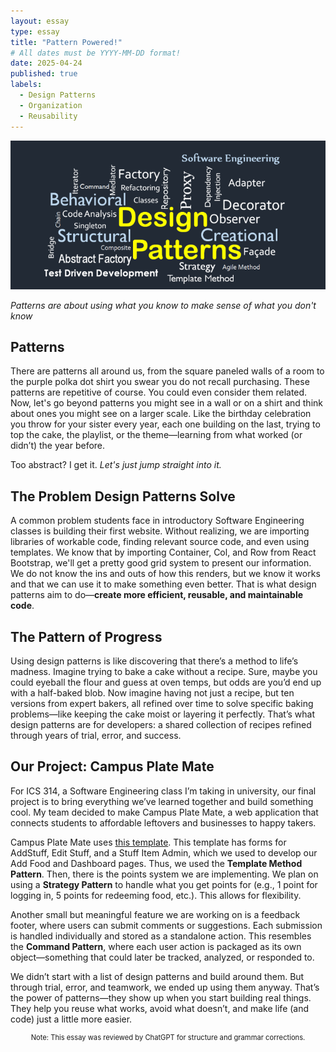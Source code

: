 ```yaml
---
layout: essay
type: essay
title: "Pattern Powered!"
# All dates must be YYYY-MM-DD format!
date: 2025-04-24
published: true
labels:
  - Design Patterns
  - Organization
  - Reusability
---
```


<img width="600px" text-align="center" class="img-thumbnail" src="../img/dp.png">

*Patterns are about using what you know to make sense of what you don't know*

## Patterns

There are patterns all around us, from the square paneled walls of a room to the purple polka dot shirt you swear you do not recall purchasing. These patterns are repetitive of course. You could even consider them related. Now, let's go beyond patterns you might see in a wall or on a shirt and think about ones you might see on a larger scale. Like the birthday celebration you throw for your sister every year, each one building on the last, trying to top the cake, the playlist, or the theme—learning from what worked (or didn’t) the year before.

Too abstract? I get it. *Let's just jump straight into it.*

## The Problem Design Patterns Solve
A common problem students face in introductory Software Engineering classes is building their first website. Without realizing, we are importing libraries of workable code, finding relevant source code, and even using templates. We know that by importing Container, Col, and Row from React Bootstrap, we'll get a pretty good grid system to present our information. We do not know the ins and outs of how this renders, but we know it works and that we can use it to make something even better. That is what design patterns aim to do—**create more efficient, reusable, and maintainable code**.

## The Pattern of Progress
Using design patterns is like discovering that there’s a method to life’s madness. Imagine trying to bake a cake without a recipe. Sure, maybe you could eyeball the flour and guess at oven temps, but odds are you’d end up with a half-baked blob. Now imagine having not just a recipe, but ten versions from expert bakers, all refined over time to solve specific baking problems—like keeping the cake moist or layering it perfectly. That’s what design patterns are for developers: a shared collection of recipes refined through years of trial, error, and success.

## Our Project: Campus Plate Mate
For ICS 314, a Software Engineering class I’m taking in university, our final project is to bring everything we’ve learned together and build something cool. My team decided to make Campus Plate Mate, a web application that connects students to affordable leftovers and businesses to happy takers.

Campus Plate Mate uses [this template](https://github.com/ics-software-engineering/nextjs-application-template). This template has forms for AddStuff, Edit Stuff, and a Stuff Item Admin, which we used to develop our Add Food and Dashboard pages. Thus, we used the **Template Method Pattern**. Then, there is the points system we are implementing. We plan on using a **Strategy Pattern** to handle what you get points for (e.g., 1 point for logging in, 5 points for redeeming food, etc.). This allows for flexibility. 

Another small but meaningful feature we are working on is a feedback footer, where users can submit comments or suggestions. Each submission is handled individually and stored as a standalone action. This resembles the **Command Pattern**, where each user action is packaged as its own object—something that could later be tracked, analyzed, or responded to.

We didn’t start with a list of design patterns and build around them. But through trial, error, and teamwork, we ended up using them anyway. That’s the power of patterns—they show up when you start building real things. They help you reuse what works, avoid what doesn’t, and make life (and code) just a little more easier.

<p style="text-align: center; font-size: 0.8em;"> Note: This essay was reviewed by ChatGPT for structure and grammar corrections.</p>
